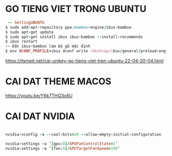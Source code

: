 # GO TIENG VIET TRONG UBUNTU



```ruby
 -- SettingUBUNTU
$ sudo add-apt-repository ppa:bamboo-engine/ibus-bamboo
$ sudo apt-get update
$ sudo apt-get install ibus ibus-bamboo --install-recommends
$ ibus restart
-- Đặt ibus-bamboo làm bộ gõ mặc định
$ env DCONF_PROFILE=ibus dconf write /desktop/ibus/general/preload-engines "['BambooUs', 'Bamboo']" && gsettings set org.gnome.desktop.input-sources sources "[('xkb', 'us'), ('ibus', 'Bamboo')]"

```

https://itsmeit.net/cai-unikey-go-tieng-viet-tren-ubuntu-22-04-20-04.html


# CAI DAT THEME MACOS
https://youtu.be/Y6k7THQ3x6U


# CAI DAT NVIDIA
```ruby

nvidia-xconfig -a --cool-bits=28 --allow-empty-initial-configuration

nvidia-settings -a ‘[gpu:0]/GPUFanControlState=1’
nvidia-settings -a ‘[fan:0]/GPUTargetFanSpeed=100’

```
